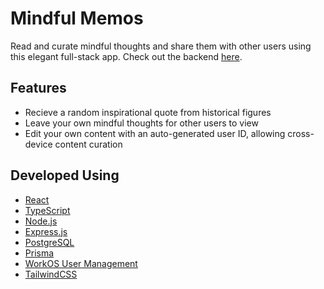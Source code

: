 # Mindful Memos

Read and curate mindful thoughts and share them with other users using this elegant full-stack app. Check out the backend [here](https://github.com/UnclePedro/Mindful-Memos-Backend).

## Features
- Recieve a random inspirational quote from historical figures
- Leave your own mindful thoughts for other users to view
- Edit your own content with an auto-generated user ID, allowing cross-device content curation

## Developed Using
- [React](https://react.dev/)
- [TypeScript](https://www.typescriptlang.org/)
- [Node.js](https://nodejs.org/en)
- [Express.js](https://expressjs.com/)
- [PostgreSQL](https://www.postgresql.org/)
- [Prisma](https://www.prisma.io/)
- [WorkOS User Management](https://workos.com/user-management)
- [TailwindCSS](https://tailwindcss.com/)
